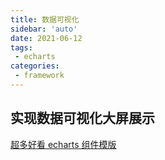 ```yaml
---
title: 数据可视化
sidebar: 'auto'
date: 2021-06-12
tags:
 - echarts
categories:
 - framework
---
```


## 实现数据可视化大屏展示
    



[ 超多好看 echarts 组件模版 ](https://www.makeapie.com/explore.html#sort=star~timeframe=all~author=all)